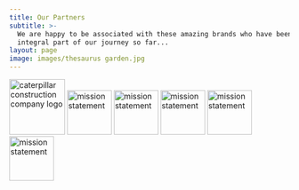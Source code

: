 ```yaml
---
title: Our Partners
subtitle: >-
  We are happy to be associated with these amazing brands who have been an
  integral part of our journey so far...
layout: page
image: images/thesaurus garden.jpg
---
```

<img src="https://fitzpatricks.netlify.app/images/CAT.png" alt="caterpillar construction company logo" width="100px"/>
<img src="https://preview--fitzpatrick-0d09c.stackbit.dev/images/cat.png" alt="mission statement" width="80"/>
<img src="https://preview--fitzpatrick-0d09c.stackbit.dev/images/mission.png" alt="mission statement" width="80"/>
<img src="https://preview--fitzpatrick-0d09c.stackbit.dev/images/mission.png" alt="mission statement" width="80"/>
<img src="https://preview--fitzpatrick-0d09c.stackbit.dev/images/mission.png" alt="mission statement" width="80"/>
<img src="https://preview--fitzpatrick-0d09c.stackbit.dev/images/mission.png" alt="mission statement" width="80"/>